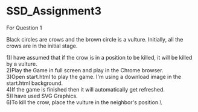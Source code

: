 # SSD_Assignment3

For Question 1

Black circles are crows and the brown circle is a vulture.
Initially, all the crows are in the initial stage.


1)I have assumed that if the crow is in a position to be killed, it will be  killed by a vulture.\
2)Play the Game in full screen and play in the Chrome browser.\
3)Open start.html to play the game. I'm using a download image in the start.html background.\
4)If the game is finished then it will automatically get refreshed.\
5)I have used SVG Graphics. \
6)To kill the crow, place the vulture in the neighbor's position.\
